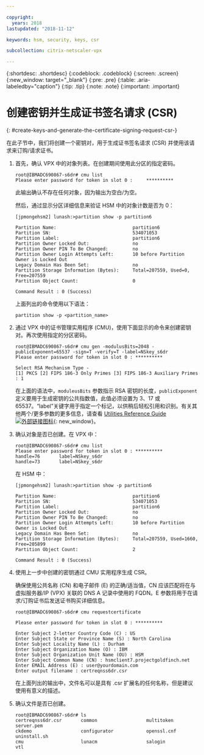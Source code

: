 ```yaml
---

copyright:
  years: 2018
lastupdated: "2018-11-12"

keywords: hsm, security, keys, csr

subcollection: citrix-netscaler-vpx

---
```


{:shortdesc: .shortdesc}
{:codeblock: .codeblock}
{:screen: .screen}
{:new_window: target="_blank"}
{:pre: .pre}
{:table: .aria-labeledby="caption"}
{:tip: .tip}
{:note: .note}
{:important: .important}

# 创建密钥并生成证书签名请求 (CSR)
{: #create-keys-and-generate-the-certificate-signing-request-csr-}

在此子节中，我们将创建一个密钥对，用于生成证书签名请求 (CSR) 并使用该请求来订购/请求证书。

1.	首先，确认 VPX 中的对象列表。在创建期间使用此分区的指定密码。

	```
	root@IBMADC690867-s6dr# cmu list
	Please enter password for token in slot 0 : 	********** 
	```

	此输出确认不存在任何对象，因为输出为空白/为空。

	然后，通过显示分区详细信息来验证 HSM 中的对象计数是否为 0：

	```
	[jpmongehsm2] lunash:>partition show -p partition6

	Partition Name:                            partition6
	Partition SN:                              534071053
	Partition Label:                           partition6
	Partition Owner Locked Out:                no
	Partition Owner PIN To Be Changed:         no
	Partition Owner Login Attempts Left:       10 before Partition Owner is Locked Out
	Legacy Domain Has Been Set:                no
	Partition Storage Information (Bytes):     Total=207559, Used=0, Free=207559
	Partition Object Count:                    0

	Command Result : 0 (Success)
	```

	上面列出的命令使用以下语法：

	```
	partition show -p <partition_name>
	```

2.	通过 VPX 中的证书管理实用程序 (CMU)，使用下面显示的命令来创建密钥对。再次使用指定的分区密码。

	```
	root@IBMADC690867-s6dr# cmu gen -modulusBits=2048 -publicExponent=65537 -sign=T -verify=T -label=NSkey_s6dr
	Please enter password for token in slot 0 : **********

	Select RSA Mechanism Type - 
	[1] PKCS [2] FIPS 186-3 Only Primes [3] FIPS 186-3 Auxiliary Primes : 1
	```

	在上面的语法中，`moduleusBits` 参数指示 RSA 密钥的长度，`publicExponent` 定义要用于生成密钥的公共指数值，此值必须设置为 3、17 或 65537。“label”关键字用于指定一个标记，以供稍后轻松引用和识别。有关其他两个/更多参数的更多信息，请查看 [Utilities Reference Guide ![外部链接图标](../../icons/launch-glyph.svg "外部链接图标")](https://public.dhe.ibm.com/cloud/bluemix/network/vpx/utilities_reference_guide.pdf){: new_window}。

3.	确认对象是否已创建。在 VPX 中：

	```
	root@IBMADC690867-s6dr# cmu list
	Please enter password for token in slot 0 : **********
	handle=76       label=NSkey_s6dr
	handle=73       label=NSkey_s6dr
	```

	在 HSM 中：

	```
	[jpmongehsm2] lunash:>partition show -p partition6

	Partition Name:                            partition6
	Partition SN:                              534071053
	Partition Label:                           partition6
	Partition Owner Locked Out:                no
	Partition Owner PIN To Be Changed:         no
	Partition Owner Login Attempts Left:       10 before Partition Owner is Locked Out
	Legacy Domain Has Been Set:                no
	Partition Storage Information (Bytes):     Total=207559, Used=1660,  Free=205899
	Partition Object Count:                    2

	Command Result : 0 (Success)
	```

4.	使用上一步中创建的密钥通过 CMU 实用程序生成 CSR。

	确保使用公共名称 (CN) 和电子邮件 (E) 的正确/适当值，CN 应该匹配将在与虚拟服务器/IP (VPX) 关联的 DNS A 记录中使用的 FQDN。E 参数将用于在请求/订购证书后发送证书购买详细信息。

	```
	root@IBMADC690867-s6dr# cmu requestcertificate

	Please enter password for token in slot 0 : **********

	Enter Subject 2-letter Country Code (C) : US
	Enter Subject State or Province Name (S) : North Carolina
	Enter Subject Locality Name (L) : Durham
	Enter Subject Organization Name (O) : IBM
	Enter Subject Organization Unit Name (OU) : HSM
	Enter Subject Common Name (CN) : hsmclient7.projectgoldfinch.net   
	Enter EMAIL Address (E) : user@yourdomain.com
	Enter output filename : certreqnss6dr.csr
	```

	在上面列出的输出中，文件名可以是具有 .csr 扩展名的任何名称，但是建议使用有意义的描述。

5.	确认文件是否已创建。

	```
	root@IBMADC690867-s6dr# ls
	certreqnss6dr.csr       common                  multitoken              	server.pem
	ckdemo                  configurator            openssl.cnf             	uninstall.sh
	cmu                     lunacm                  salogin                 vtl
	```
